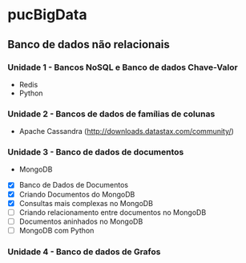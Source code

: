 # pucBigData

## Banco de dados não relacionais
### Unidade 1 - Bancos NoSQL e Banco de dados Chave-Valor
- Redis
- Python

### Unidade 2 - Bancos de dados de famílias de colunas
- Apache Cassandra (http://downloads.datastax.com/community/)
 
### Unidade 3 - Banco de dados de documentos
- MongoDB
-[x] Banco de Dados de Documentos
-[x] Criando Documentos do MongoDB
-[x] Consultas mais complexas no MongoDB
-[ ] Criando relacionamento entre documentos no MongoDB
-[ ] Documentos aninhados no MongoDB
-[ ] MongoDB com Python
 
### Unidade 4 - Banco de dados de Grafos


